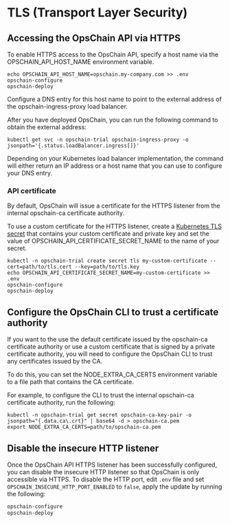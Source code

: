 # TLS (Transport Layer Security)

## Accessing the OpsChain API via HTTPS

To enable HTTPS access to the OpsChain API, specify a host name via the OPSCHAIN_API_HOST_NAME environment variable.

```shell
echo OPSCHAIN_API_HOST_NAME=opschain.my-company.com >> .env
opschain-configure
opschain-deploy
```

Configure a DNS entry for this host name to point to the external address of the opschain-ingress-proxy load balancer.

After you have deployed OpsChain, you can run the following command to obtain the external address:

```shell
kubectl get svc -n opschain-trial opschain-ingress-proxy -o jsonpath='{.status.loadBalancer.ingress[]}'
```

Depending on your Kubernetes load balancer implementation, the command will either return an IP address or a host name that you can use to configure your DNS entry.

### API certificate

By default, OpsChain will issue a certificate for the HTTPS listener from the internal opschain-ca certificate authority.

To use a custom certificate for the HTTPS listener, create a [Kubernetes TLS secret](https://kubernetes.io/docs/concepts/configuration/secret/#tls-secrets) that contains your custom certificate and private key and set the value of OPSCHAIN_API_CERTIFICATE_SECRET_NAME to the name of your secret.

```shell
kubectl -n opschain-trial create secret tls my-custom-certificate --cert=path/to/tls.cert --key=path/to/tls.key
echo OPSCHAIN_API_CERTIFICATE_SECRET_NAME=my-custom-certificate >> .env
opschain-configure
opschain-deploy
```

## Configure the OpsChain CLI to trust a certificate authority

If you want to the use the default certificate issued by the opschain-ca certificate authority or use a custom certificate that is signed by a private certificate authority, you will need to configure the OpsChain CLI to trust any certificates issued by the CA.

To do this, you can set the NODE_EXTRA_CA_CERTS environment variable to a file path that contains the CA certificate.

For example, to configure the CLI to trust the internal opschain-ca certificate authority, run the following:

```shell
kubectl -n opschain-trial get secret opschain-ca-key-pair -o jsonpath="{.data.ca\.crt}" | base64 -d > opschain-ca.pem
export NODE_EXTRA_CA_CERTS=path/to/opschain-ca.pem
```

## Disable the insecure HTTP listener

Once the OpsChain API HTTPS listener has been successfully configured, you can disable the insecure HTTP listener so that OpsChain is only accessible via HTTPS. To disable the HTTP port, edit `.env` file and set `OPSCHAIN_INSECURE_HTTP_PORT_ENABLED` to `false`, apply the update by running the following:

```bash
opschain-configure
opschain-deploy
```
